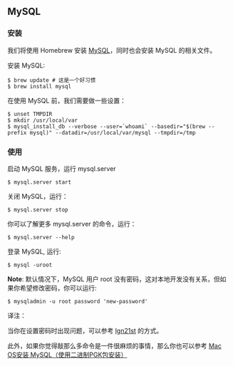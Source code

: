 ## MySQL  

### 安装

我们将使用 Homebrew 安装 [MySQL](http://www.mysql.com/)，同时也会安装 MySQL 的相关文件。

安装 MySQL:
  
```
$ brew update # 这是一个好习惯
$ brew install mysql  
```  

在使用 MySQL 前，我们需要做一些设置：
  
```
$ unset TMPDIR
$ mkdir /usr/local/var
$ mysql_install_db --verbose --user=`whoami` --basedir="$(brew --prefix mysql)" --datadir=/usr/local/var/mysql --tmpdir=/tmp  
```  

### 使用

启动 MySQL 服务，运行 mysql.server
  
```
$ mysql.server start  
```  

关闭 MySQL，运行：
  
```
$ mysql.server stop  
```  

你可以了解更多 mysql.server 的命令，运行：
  
```
$ mysql.server --help  
```  

登录 MySQL, 运行:
  
```
$ mysql -uroot  
```  

**Note**: 默认情况下，MySQL 用户 root 没有密码，这对本地开发没有关系，但如果你希望修改密码，你可以运行:
  
```
$ mysqladmin -u root password 'new-password'  
```  

译注：

当你在设置密码时出现问题，可以参考 [lgn21st](https://ruby-china.org/topics/1901) 的方式。

此外，如果你觉得敲那么多命令是一件很麻烦的事情，那么你也可以参考 [Mac OS安装 MySQL（使用二进制PGK包安装）](http://elf8848.iteye.com/blog/1914209)
